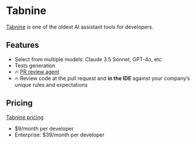 # Tabnine

[Tabnine](https://www.tabnine.com/) is one of the oldest AI assistant tools for developers.

## Features

- Select from multiple models: Claude 3.5 Sonnet, GPT-4o, etc
- Tests generation
- 🔥 [PR review agent](https://docs.tabnine.com/main/software-development-with-tabnine/review)
- 🔥 Review code at the pull request and __in the IDE__ against your company’s unique rules and expectations

## Pricing

[Tabnine pricing](https://www.tabnine.com/pricing)

- $9/month per developer
- Enterprise: $39/month per developer
